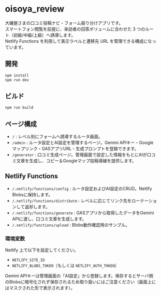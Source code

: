 # oisoya_review

大磯屋さまの口コミ投稿ナビ・フォーム振り分けアプリです。  
スマートフォン閲覧を前提に、来訪者の回答ボリュームに合わせた 3 つのルート（初級/中級/上級）へ誘導します。  
Netlify Functions を利用して表示ラベルと遷移先 URL を管理できる構成になっています。

## 開発

```bash
npm install
npm run dev
```

## ビルド

```bash
npm run build
```

## ページ構成

- `/` : レベル別にフォームへ誘導するルータ画面。
- `/admin` : ルータ設定とAI設定を管理するページ。Gemini APIキー・Googleマップリンク・GASアプリURL・生成プロンプトを登録できます。
- `/generator` : 口コミ生成ページ。管理画面で設定した情報をもとにAIが口コミ文章を生成し、コピー＆Googleマップ投稿導線を提供します。

## Netlify Functions

- `/.netlify/functions/config` : ルータ設定およびAI設定のCRUD。Netlify Blobsに保持します。
- `/.netlify/functions/distribute` : レベルに応じてリンク先をローテーションして返却します。
- `/.netlify/functions/generate` : GASアプリから取得したデータをGemini APIに渡し、口コミ文章を生成します。
- `/.netlify/functions/upload` : Blobs動作確認用のサンプル。

### 環境変数

Netlify 上で以下を設定してください。

- `NETLIFY_SITE_ID`
- `NETLIFY_BLOBS_TOKEN`（もしくは `NETLIFY_AUTH_TOKEN`）

Gemini APIキーは管理画面の「AI設定」から登録します。保存するとサーバ側のBlobsに暗号化されず保存されるため取り扱いにはご注意ください（画面上にはマスクされた形で表示されます）。
